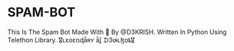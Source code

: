 # SPAM-BOT
This Is The  Spam Bot Made With 💞 By @D3KRISH. Written In Python Using Telethon Library.  🎖ʟɛɢɛռɖǟʀʏ ǟʄ ᗪ3ʋɨʟɮօȶ🎖
